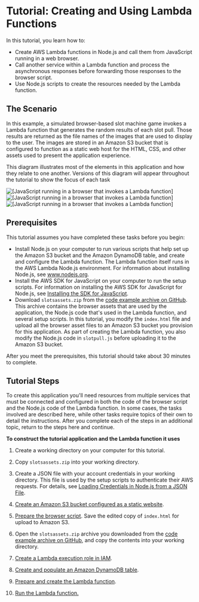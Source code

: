 # Tutorial: Creating and Using Lambda Functions<a name="using-lambda-functions"></a>

In this tutorial, you learn how to:
+ Create AWS Lambda functions in Node\.js and call them from JavaScript running in a web browser\.
+ Call another service within a Lambda function and process the asynchronous responses before forwarding those responses to the browser script\.
+ Use Node\.js scripts to create the resources needed by the Lambda function\.

## The Scenario<a name="using-lambda-scenario"></a>

In this example, a simulated browser\-based slot machine game invokes a Lambda function that generates the random results of each slot pull\. Those results are returned as the file names of the images that are used to display to the user\. The images are stored in an Amazon S3 bucket that is configured to function as a static web host for the HTML, CSS, and other assets used to present the application experience\.

This diagram illustrates most of the elements in this application and how they relate to one another\. Versions of this diagram will appear throughout the tutorial to show the focus of each task

![\[JavaScript running in a browser that invokes a Lambda function\]](http://docs.aws.amazon.com/sdk-for-javascript/v2/developer-guide/images/browser-calls-lambda-function.png)![\[JavaScript running in a browser that invokes a Lambda function\]](http://docs.aws.amazon.com/sdk-for-javascript/v2/developer-guide/)![\[JavaScript running in a browser that invokes a Lambda function\]](http://docs.aws.amazon.com/sdk-for-javascript/v2/developer-guide/)

## Prerequisites<a name="using-lambda-prerequisites"></a>

This tutorial assumes you have completed these tasks before you begin:
+ Install Node\.js on your computer to run various scripts that help set up the Amazon S3 bucket and the Amazon DynamoDB table, and create and configure the Lambda function\. The Lambda function itself runs in the AWS Lambda Node\.js environment\. For information about installing Node\.js, see [www\.nodejs\.org](http://www.nodejs.org)\.
+ Install the AWS SDK for JavaScript on your computer to run the setup scripts\. For information on installing the AWS SDK for JavaScript for Node\.js, see [Installing the SDK for JavaScript](installing-jssdk.md)\.
+ Download `slotsassets.zip` from the [code example archive on GitHub](https://github.com/awsdocs/aws-doc-sdk-examples/blob/master/javascript/example_code/lambda/tutorial/slotassets.zip)\. This archive contains the browser assets that are used by the application, the Node\.js code that's used in the Lambda function, and several setup scripts\. In this tutorial, you modify the `index.html` file and upload all the browser asset files to an Amazon S3 bucket you provision for this application\. As part of creating the Lambda function, you also modify the Node\.js code in `slotpull.js` before uploading it to the Amazon S3 bucket\.

After you meet the prerequisites, this tutorial should take about 30 minutes to complete\.

## Tutorial Steps<a name="using-lambda-procedures"></a>

To create this application you'll need resources from multiple services that must be connected and configured in both the code of the browser script and the Node\.js code of the Lambda function\. In some cases, the tasks involved are described here, while other tasks require topics of their own to detail the instructions\. After you complete each of the steps in an additional topic, return to the steps here and continue\.

**To construct the tutorial application and the Lambda function it uses**

1. Create a working directory on your computer for this tutorial\.

1. Copy `slotsassets.zip` into your working directory\.

1. Create a JSON file with your account credentials in your working directory\. This file is used by the setup scripts to authenticate their AWS requests\. For details, see [Loading Credentials in Node\.js from a JSON File](loading-node-credentials-json-file.md)\.

1. [Create an Amazon S3 bucket configured as a static website](using-lambda-s3-setup.md)\.

1. [Prepare the browser script](using-lambda-browser-script.md)\. Save the edited copy of `index.html` for upload to Amazon S3\.

1. Open the `slotsassets.zip` archive you downloaded from the [code example archive on GitHub](https://github.com/aws-doc-sdk-examples/javascript/example_code/lambda/tutorial/slotassets.zip ), and copy the contents into your working directory\.

1. [Create a Lambda execution role in IAM](using-lambda-iam-role-setup.md)\.

1. [Create and populate an Amazon DynamoDB table](using-lambda-ddb-setup.md)\.

1. [Prepare and create the Lambda function](using-lambda-function-prep.md)\.

1. [Run the Lambda function\.](running-lambda-function.md)